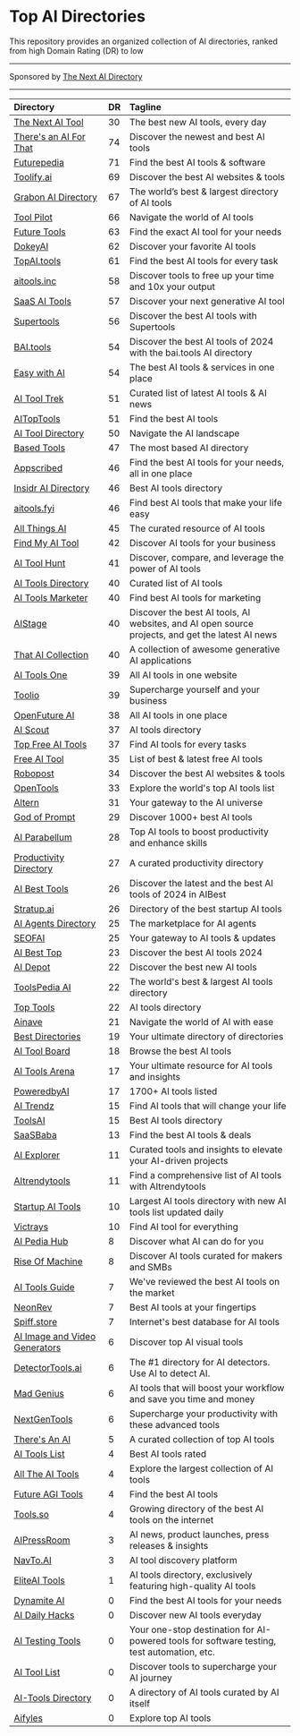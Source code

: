 # Top AI Directories

This repository provides an organized collection of AI directories, ranked from high Domain Rating (DR) to low

---

Sponsored by [The Next AI Directory](https://thenextaidirectory.com)

---

| Directory | DR | Tagline |
|:----------|:----------|:----------|
| [The Next AI Tool](https://thenextaitool.com?ref=thenextaidirectory.com) | 30 | The best new AI tools, every day |
| [There's an AI For That](https://thenextaidirectory.com/go/theres-an-ai-for-that) | 74 | Discover the newest and best AI tools |
| [Futurepedia](https://thenextaidirectory.com/go/futurepedia) | 71 | Find the best AI tools & software |
| [Toolify.ai](https://thenextaidirectory.com/go/toolify-ai) | 69 | Discover the best AI websites & tools |
| [Grabon AI Directory](https://thenextaidirectory.com/go/grabon-ai-directory) | 67 | The world’s best & largest directory of AI tools |
| [Tool Pilot](https://thenextaidirectory.com/go/tool-pilot) | 66 | Navigate the world of AI tools |
| [Future Tools](https://thenextaidirectory.com/go/future-tools) | 63 | Find the exact AI tool for your needs |
| [DokeyAI](https://thenextaidirectory.com/go/dokeyai) | 62 | Discover your favorite AI tools |
| [TopAI.tools](https://thenextaidirectory.com/go/topai-tools) | 61 | Find the best AI tools for every task |
| [aitools.inc](https://thenextaidirectory.com/go/aitools-inc) | 58 | Discover tools to free up your time and 10x your output |
| [SaaS AI Tools](https://thenextaidirectory.com/go/saas-ai-tools) | 57 | Discover your next generative AI tool |
| [Supertools](https://thenextaidirectory.com/go/supertools) | 56 | Discover the best AI tools with Supertools |
| [BAI.tools](https://thenextaidirectory.com/go/bai-tools) | 54 | Discover the best AI tools of 2024 with the bai.tools AI directory |
| [Easy with AI](https://thenextaidirectory.com/go/easy-with-ai) | 54 | The best AI tools & services in one place |
| [AI Tool Trek](https://thenextaidirectory.com/go/ai-tool-trek) | 51 | Curated list of latest AI tools & AI news |
| [AITopTools](https://thenextaidirectory.com/go/aitoptools) | 51 | Find the best AI tools |
| [AI Tool Directory](https://thenextaidirectory.com/go/ai-tool-directory) | 50 | Navigate the AI landscape |
| [Based Tools](https://thenextaidirectory.com/go/based-tools) | 47 | The most based AI directory |
| [Appscribed](https://thenextaidirectory.com/go/appscribed) | 46 | Find the best AI tools for your needs, all in one place |
| [Insidr AI Directory](https://thenextaidirectory.com/go/insidr-ai-directory) | 46 | Best AI tools directory |
| [aitools.fyi](https://thenextaidirectory.com/go/aitools-fyi) | 46 | Find best AI tools that make your life easy |
| [All Things AI](https://thenextaidirectory.com/go/all-things-ai) | 45 | The curated resource of AI tools |
| [Find My AI Tool](https://thenextaidirectory.com/go/find-my-ai-tool) | 42 | Discover AI tools for your business |
| [AI Tool Hunt](https://thenextaidirectory.com/go/ai-tool-hunt) | 41 | Discover, compare, and leverage the power of AI tools |
| [AI Tools Directory](https://thenextaidirectory.com/go/ai-tools-directory-2) | 40 | Curated list of AI tools |
| [AI Tools Marketer](https://thenextaidirectory.com/go/ai-tools-marketer) | 40 | Find best AI tools for marketing |
| [AIStage](https://thenextaidirectory.com/go/aistage) | 40 | Discover the best AI tools, AI websites, and AI open source projects, and get the latest AI news |
| [That AI Collection](https://thenextaidirectory.com/go/that-ai-collection) | 40 | A collection of awesome generative AI applications |
| [AI Tools One](https://thenextaidirectory.com/go/ai-tools-one) | 39 | All AI tools in one website |
| [Toolio](https://thenextaidirectory.com/go/toolio) | 39 | Supercharge yourself and your business |
| [OpenFuture AI](https://thenextaidirectory.com/go/openfuture-ai) | 38 | All AI tools in one place |
| [AI Scout](https://thenextaidirectory.com/go/ai-scout) | 37 | AI tools directory |
| [Top Free AI Tools](https://thenextaidirectory.com/go/top-free-ai-tools) | 37 | Find AI tools for every tasks |
| [Free AI Tool](https://thenextaidirectory.com/go/free-ai-tool) | 35 | List of best & latest free AI tools |
| [Robopost](https://thenextaidirectory.com/go/robopost) | 34 | Discover the best AI websites & tools |
| [OpenTools](https://thenextaidirectory.com/go/opentools) | 33 | Explore the world's top AI tools list |
| [Altern](https://thenextaidirectory.com/go/altern) | 31 | Your gateway to the AI universe |
| [God of Prompt](https://thenextaidirectory.com/go/god-of-prompt) | 29 | Discover 1000+ best AI tools |
| [AI Parabellum](https://thenextaidirectory.com/go/ai-parabellum) | 28 | Top AI tools to boost productivity and enhance skills |
| [Productivity Directory](https://thenextaidirectory.com/go/productivity-directory) | 27 | A curated productivity directory |
| [AI Best Tools](https://thenextaidirectory.com/go/ai-best-tools) | 26 | Discover the latest and the best AI tools of 2024 in AIBest |
| [Stratup.ai](https://thenextaidirectory.com/go/stratup-ai) | 26 | Directory of the best startup AI tools |
| [AI Agents Directory](https://thenextaidirectory.com/go/ai-agents-directory) | 25 | The marketplace for AI agents |
| [SEOFAI](https://thenextaidirectory.com/go/seofai) | 25 | Your gateway to AI tools & updates |
| [AI Best Top](https://thenextaidirectory.com/go/ai-best-top) | 23 | Discover the best AI tools 2024 |
| [AI Depot](https://thenextaidirectory.com/go/ai-depot) | 22 | Discover the best new AI tools |
| [ToolsPedia AI](https://thenextaidirectory.com/go/toolspedia-ai) | 22 | The world's best & largest AI tools directory |
| [Top Tools](https://thenextaidirectory.com/go/top-tools) | 22 | AI tools directory |
| [Ainave](https://thenextaidirectory.com/go/ainave) | 21 | Navigate the world of AI with ease |
| [Best Directories](https://thenextaidirectory.com/go/best-directories) | 19 | Your ultimate directory of directories |
| [AI Tool Board](https://thenextaidirectory.com/go/ai-tool-board) | 18 | Browse the best AI tools |
| [AI Tools Arena](https://thenextaidirectory.com/go/ai-tools-arena) | 17 | Your ultimate resource for AI tools and insights |
| [PoweredbyAI](https://thenextaidirectory.com/go/poweredbyai) | 17 | 1700+ AI tools listed |
| [AI Trendz](https://thenextaidirectory.com/go/ai-trendz) | 15 | Find AI tools that will change your life |
| [ToolsAI](https://thenextaidirectory.com/go/toolsai) | 15 | Best AI tools directory |
| [SaaSBaba](https://thenextaidirectory.com/go/saasbaba) | 13 | Find the best AI tools & deals |
| [AI Explorer](https://thenextaidirectory.com/go/ai-explorer) | 11 | Curated tools and insights to elevate your AI-driven projects |
| [AItrendytools](https://thenextaidirectory.com/go/aitrendytools) | 11 | Find a comprehensive list of AI tools with AItrendytools |
| [Startup AI Tools](https://thenextaidirectory.com/go/startup-ai-tools) | 10 | Largest AI tools directory with new AI tools list updated daily |
| [Victrays](https://thenextaidirectory.com/go/victrays) | 10 | Find AI tool for everything |
| [AI Pedia Hub](https://thenextaidirectory.com/go/ai-pedia-hub) | 8 | Discover what AI can do for you |
| [Rise Of Machine](https://thenextaidirectory.com/go/rise-of-machine) | 8 | Discover AI tools curated for makers and SMBs |
| [AI Tools Guide](https://thenextaidirectory.com/go/ai-tools-guide) | 7 | We've reviewed the best AI tools on the market |
| [NeonRev](https://thenextaidirectory.com/go/neonrev) | 7 | Best AI tools at your fingertips |
| [Spiff.store](https://thenextaidirectory.com/go/spiff-store) | 7 | Internet's best database for AI tools |
| [AI Image and Video Generators](https://thenextaidirectory.com/go/ai-image-and-video-generators) | 6 | Discover top AI visual tools |
| [DetectorTools.ai](https://thenextaidirectory.com/go/detectortools-ai) | 6 | The #1 directory for AI detectors. Use AI to detect AI. |
| [Mad Genius](https://thenextaidirectory.com/go/mad-genius) | 6 | AI tools that will boost your workflow and save you time and money |
| [NextGenTools](https://thenextaidirectory.com/go/nextgentools) | 6 | Supercharge your productivity with these advanced tools |
| [There's An AI](https://thenextaidirectory.com/go/theres-an-ai) | 5 | A curated collection of top AI tools |
| [AI Tools List](https://thenextaidirectory.com/go/ai-tools-list) | 4 | Best AI tools rated |
| [All The AI Tools](https://thenextaidirectory.com/go/all-the-ai-tools) | 4 | Explore the largest collection of AI tools |
| [Future AGI Tools](https://thenextaidirectory.com/go/future-agi-tools) | 4 | Find the best AI tools |
| [Tools.so](https://thenextaidirectory.com/go/tools-so) | 4 | Growing directory of the best AI tools on the internet |
| [AIPressRoom](https://thenextaidirectory.com/go/aipressroom) | 3 | AI news, product launches, press releases & insights |
| [NavTo.AI](https://thenextaidirectory.com/go/navto-ai) | 3 | AI tool discovery platform |
| [EliteAI Tools](https://thenextaidirectory.com/go/eliteai-tools) | 1 | AI tools directory, exclusively featuring high-quality AI tools |
| [Dynamite AI](https://thenextaidirectory.com/go/dynamite-ai) | 0 | Find the best AI tools for your needs |
| [AI Daily Hacks](https://thenextaidirectory.com/go/ai-daily-hacks) | 0 | Discover new AI tools everyday |
| [AI Testing Tools](https://thenextaidirectory.com/go/ai-testing-tools) | 0 | Your one-stop destination for AI-powered tools for software testing, test automation, etc. |
| [AI Tool List](https://thenextaidirectory.com/go/ai-tool-list) | 0 | Discover tools to supercharge your AI journey |
| [AI-Tools Directory](https://thenextaidirectory.com/go/ai-tools-directory) | 0 | A directory of AI tools curated by AI itself |
| [Aifyles](https://thenextaidirectory.com/go/aifyles) | 0 | Explore top AI tools |
